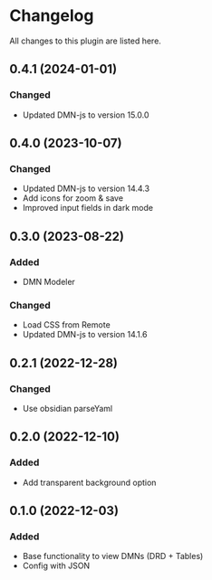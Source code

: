 # Changelog

All changes to this plugin are listed here.

## 0.4.1 (2024-01-01)

### Changed

- Updated DMN-js to version 15.0.0

## 0.4.0 (2023-10-07)

### Changed

- Updated DMN-js to version 14.4.3
- Add icons for zoom & save
- Improved input fields in dark mode

## 0.3.0 (2023-08-22)

### Added

- DMN Modeler

### Changed

- Load CSS from Remote
- Updated DMN-js to version 14.1.6

## 0.2.1 (2022-12-28)

### Changed

- Use obsidian parseYaml

## 0.2.0 (2022-12-10)

### Added

- Add transparent background option

## 0.1.0 (2022-12-03)

### Added

- Base functionality to view DMNs (DRD + Tables)
- Config with JSON